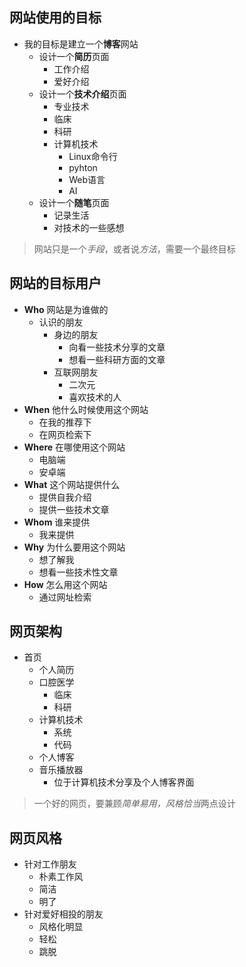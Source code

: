 ## 网站使用的目标
- 我的目标是建立一个**博客**网站
	- 设计一个**简历**页面
		- 工作介绍
		- 爱好介绍
	- 设计一个**技术介绍**页面
		- 专业技术
		- 临床
		- 科研
		- 计算机技术
			- Linux命令行
			- pyhton
			- Web语言
			- AI
	- 设计一个**随笔**页面
		- 记录生活
		- 对技术的一些感想
> 网站只是一个*手段*，或者说*方法*，需要一个最终目标
## 网站的目标用户
- **Who** 网站是为谁做的
	- 认识的朋友
		- 身边的朋友
			- 向看一些技术分享的文章
			- 想看一些科研方面的文章
		- 互联网朋友
			- 二次元
			- 喜欢技术的人
- **When** 他什么时候使用这个网站
	- 在我的推荐下
	- 在网页检索下
- **Where** 在哪使用这个网站
	- 电脑端
	- 安卓端
- **What** 这个网站提供什么
	- 提供自我介绍
	- 提供一些技术文章
- **Whom** 谁来提供
	- 我来提供
- **Why** 为什么要用这个网站
	- 想了解我
	- 想看一些技术性文章
- **How** 怎么用这个网站
	- 通过网址检索
## 网页架构
- 首页
	- 个人简历
	- 口腔医学
		- 临床
		- 科研
	- 计算机技术
		- 系统
		- 代码
	- 个人博客
	- 音乐播放器
		- 位于计算机技术分享及个人博客界面

>一个好的网页，要兼顾*简单易用，风格恰当*两点设计

## 网页风格
- 针对工作朋友
	- 朴素工作风
	- 简洁
	- 明了
- 针对爱好相投的朋友
	- 风格化明显
	- 轻松
	- 跳脱